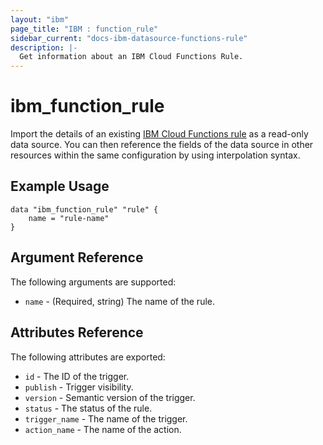 ```yaml
---
layout: "ibm"
page_title: "IBM : function_rule"
sidebar_current: "docs-ibm-datasource-functions-rule"
description: |-
  Get information about an IBM Cloud Functions Rule.
---
```


# ibm\_function_rule

Import the details of an existing [IBM Cloud Functions rule](https://console.bluemix.net/docs/openwhisk/openwhisk_triggers_rules.html#openwhisk_triggers) as a read-only data source. You can then reference the fields of the data source in other resources within the same configuration by using interpolation syntax.

## Example Usage

```hcl
data "ibm_function_rule" "rule" {
	name = "rule-name"
}
```

## Argument Reference

The following arguments are supported:

* `name` - (Required, string) The name of the rule.

## Attributes Reference

The following attributes are exported:

* `id` - The ID of the trigger.
* `publish` - Trigger visibility.
* `version` - Semantic version of the trigger.
* `status` - The status of the rule.
* `trigger_name` - The name of the trigger.
* `action_name` - The name of the action.
